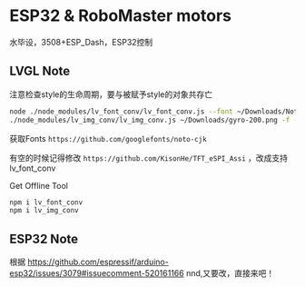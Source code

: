# ESP32 & RoboMaster motors
水毕设，3508+ESP_Dash，ESP32控制

## LVGL Note
注意检查style的生命周期，要与被赋予style的对象共存亡

```bash
node ./node_modules/lv_font_conv/lv_font_conv.js --font ~/Downloads/NotoSansMonoCJKsc-Regular.otf --symbol "123456abcdef我是中国人" --lcd --size 16 --bpp 4 --format bin -o data/customfont.bin
./node_modules/lv_img_conv/lv_img_conv.js ~/Downloads/gyro-200.png -f -c CF_TRUE_COLOR_ALPHA -t bin --binary-format 565 -o gyro.bin
```

获取Fonts `https://github.com/googlefonts/noto-cjk`

有空的时候记得修改 `https://github.com/KisonHe/TFT_eSPI_Assi` ，改成支持lv_font_conv

Get Offline Tool
```bash
npm i lv_font_conv
npm i lv_img_conv
```

## ESP32 Note
根据 https://github.com/espressif/arduino-esp32/issues/3079#issuecomment-520161166 
nnd,又要改，直接来吧！